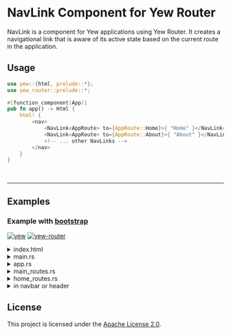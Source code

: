 <h1>NavLink Component for Yew Router</h1>

<p>NavLink is a component for Yew applications using Yew Router. It creates a navigational link that is aware of its active state based on the current route in the application.</p>

<h2>Usage</h2>

```rs
use yew::{html, prelude::*};
use yew_router::prelude::*;

#[function_component(App)]
pub fn app() -> Html {
    html! {
        <nav>
            <NavLink<AppRoute> to={AppRoute::Home}>{ "Home" }</NavLink<AppRoute>>
            <NavLink<AppRoute> to={AppRoute::About}>{ "About" }</NavLink<AppRoute>>
            <!-- ... other NavLinks -->
        </nav>
    }
}
```

<br>
<hr></hr>


<h2>Examples</h2>

### Example with [bootstrap](https://getbootstrap.com/)

[![yew](https://shields.io/badge/yew-0.21.0-darkgreen)](https://docs.rs/yew/0.21.0/yew/index.html)
[![yew-router](https://shields.io/badge/yew_router-0.18.0-darkgreen)](https://docs.rs/yew-router/0.18.0/yew_router/index.html)

<details>
<summary>index.html</summary>

```html
<!doctype html>
<html lang="en">

<head>
  <meta charset="UTF-8" />
  <meta http-equiv="X-UA-Compatible" content="IE=edge" />
  <meta name="viewport" content="width=device-width, initial-scale=1.0" />

  <title>Your title</title>

  <link href="https://cdn.jsdelivr.net/npm/bootstrap@5.3.2/dist/css/bootstrap.min.css" rel="stylesheet" integrity="sha384-T3c6CoIi6uLrA9TneNEoa7RxnatzjcDSCmG1MXxSR1GAsXEV/Dwwykc2MPK8M2HN" crossorigin="anonymous" />
</head>

<body>
  <script src="https://cdn.jsdelivr.net/npm/@popperjs/core@2.11.8/dist/umd/popper.min.js" integrity="sha384-I7E8VVD/ismYTF4hNIPjVp/Zjvgyol6VFvRkX/vR+Vc4jQkC+hVqc2pM8ODewa9r" crossorigin="anonymous"></script>
  <script src="https://cdn.jsdelivr.net/npm/bootstrap@5.3.2/dist/js/bootstrap.min.js" integrity="sha384-BBtl+eGJRgqQAUMxJ7pMwbEyER4l1g+O15P+16Ep7Q9Q+zqX6gSbd85u4mG4QzX+" crossorigin="anonymous"></script>
</body>

</html>
```
</details>

<details>
<summary>main.rs</summary>

```rs
fn main() {
    yew::Renderer::<app::App>::new().render();
}
```
</details>

<details>
<summary>app.rs</summary>

```rs
#[function_component(App)]
pub fn app() -> Html {
    html! {
        <BrowserRouter>
            <Switch<MainRoute> render={switch_main} />
        </BrowserRouter>
    }
}
```
</details>

<details>
<summary>main_routes.rs</summary>

```rs
#[derive(Clone, Routable, PartialEq)]
pub enum MainRoute {
    #[at("/home")]
    HomeRoot,
    #[at("/home/*")]
    Home,
    #[at("/register")]
    RegisterPage,
    #[at("/login")]
    LoginPage,
    #[not_found]
    #[at("/404")]
    NotFoundPage,
}

pub fn switch_main(routes: MainRoute) -> Html {
    match routes {
        MainRoute::HomeRoot | MainRoute::Home => {
            html! { <Switch<HomeRoute> render={switch_home} /> }
        }
        MainRoute::RegisterPage => html! { <HomeLayout> {html! { <RegisterPage/> }} </HomeLayout> },
        MainRoute::LoginPage => html! { <HomeLayout> {html! { <LoginPage/> }} </HomeLayout> },
        MainRoute::NotFoundPage => html! { <NotFoundPage/> },
    }
}
```

</details>

<details>
<summary>home_routes.rs</summary>

```rs
#[derive(Clone, Routable, PartialEq)]
pub enum HomeRoute {
    #[at("/home")]
    HomePage,
    #[at("/home/intro")]
    IntroPage,
    #[at("/home/features")]
    FeaturesPage,
    #[at("/home/billings")]
    BillingsPage,
    #[at("/home/faq")]
    FaqPage,
    #[not_found]
    #[at("/home/404")]
    NotFoundPage,
}

pub fn switch_home(route: HomeRoute) -> Html {
    match route {
        HomeRoute::HomePage => html! {<Intro/>},
        HomeRoute::IntroPage => html! { <HomeLayout> { html! { <Intro/> } } </HomeLayout> },
        HomeRoute::FeaturesPage => html! { <HomeLayout> { html! { <Features/> } } </HomeLayout> },
        HomeRoute::BillingsPage => html! { <HomeLayout> { html! { <Billings/> } } </HomeLayout> },
        HomeRoute::FaqPage => html! { <HomeLayout> { html! { <FAQ/> } } </HomeLayout> },
        HomeRoute::NotFoundPage => html! {<Redirect<MainRoute> to={MainRoute::NotFoundPage}/>},
    }
}
```
</details>

<details>
<summary>in navbar or header</summary>

```rs
    ...
    <ul class="nav nav-pills d-inline-flex mt-2 mt-md-0 ms-md-auto" style="justify-content:center;">
        <li class="nav-item">
            <NavLink<HomeRoute> to={HomeRoute::IntroPage}>
                {"Home"}
            </NavLink<HomeRoute>>
        </li>
        <li class="nav-item">
            <NavLink<HomeRoute> to={HomeRoute::FeaturesPage}>
                {"Features"}
            </NavLink<HomeRoute>>
        </li>
        <li class="nav-item">
            <NavLink<HomeRoute> to={HomeRoute::BillingsPage}>
                {"Billing"}
            </NavLink<HomeRoute>>
        </li>
        <li class="nav-item">
            <NavLink<HomeRoute> to={HomeRoute::FaqPage}>
                {"FAQ"}
            </NavLink<HomeRoute>>
        </li>
        <li class="nav-item">
            <NavLink<MainRoute> to={AuthRoute::RegisterPage}>
                {"Register"}
            </NavLink<MainRoute>>
        </li>
        <li class="nav-item">
            <NavLink<MainRoute> to={AuthRoute::LoginPage}>
                {"Login"}
            </NavLink<MainRoute>>
        </li>
    </ul>
    ...
```
</details>


<h2>License</h2>

<p>This project is licensed under the <a href="LICENSE">Apache License 2.0</a>.</p>
